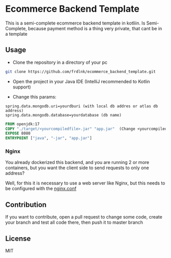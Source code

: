 # Ecommerce Backend Template

This is a semi-complete ecommerce backend template in kotliin. Is Semi-Complete, because payment method is a thing very private, that cant be in a template

## Usage

- Clone the repository in a directory of your pc

```bash
git clone https://github.com/frdlnk/ecommerce_backend_template.git
```

- Open the project in your Java IDE (IntelliJ recommended to Kotlin support)

- Change this params:

```env
spring.data.mongodb.uri=yourdburi (with local db addres or atlas db address)
spring.data.mongodb.database=yourdatabase (db name)
```

```Dockerfile
FROM openjdk:17
COPY "./target/<yourcompiledfile>.jar" "app.jar"  (Change <yourcompiledfile for the name of the .jar file in target folder when app is compiled)
EXPOSE 8080
ENTRYPOINT ["java", "-jar", "app.jar"]
```


### Nginx

You already dockerized this backend, and you are running 2 or more containers, but you want the client side to send requests to only one address?

Well, for this it is necessary to use a web server like Nginx, but this needs to be configured with the [nginx.conf](https://github.com/frdlnk/ecommerce_backend_template/blob/master/nginx/conf/nginx.conf)

## Contribution

If you want to contribute, open a pull request to change some code, create your branch and test all code there, then push it to master branch

## License

MIT